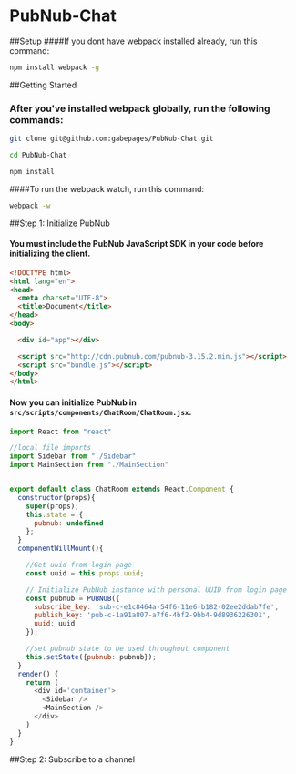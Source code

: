 # PubNub-Chat

##Setup
####If you dont have webpack installed already, run this command:

```sh
npm install webpack -g
```

##Getting Started
### After you've installed webpack globally, run the following commands:

```sh
git clone git@github.com:gabepages/PubNub-Chat.git
```

```sh
cd PubNub-Chat
```

```sh
npm install
```

####To run the webpack watch, run this command:

```sh
webpack -w
```

##Step 1: Initialize PubNub
#### You must include the PubNub JavaScript SDK in your code before initializing the client.

```html
<!DOCTYPE html>
<html lang="en">
<head>
  <meta charset="UTF-8">
  <title>Document</title>
</head>
<body>

  <div id="app"></div>

  <script src="http://cdn.pubnub.com/pubnub-3.15.2.min.js"></script>
  <script src="bundle.js"></script>
</body>
</html>
```

#### Now you can initialize PubNub in  `src/scripts/components/ChatRoom/ChatRoom.jsx`.

```js
import React from "react"

//local file imports
import Sidebar from "./Sidebar"
import MainSection from "./MainSection"


export default class ChatRoom extends React.Component {
  constructor(props){
    super(props);
    this.state = {
      pubnub: undefined
    };
  }
  componentWillMount(){

    //Get uuid from login page
    const uuid = this.props.uuid;

    // Initialize PubNub instance with personal UUID from login page
    const pubnub = PUBNUB({
      subscribe_key: 'sub-c-e1c8464a-54f6-11e6-b182-02ee2ddab7fe',
      publish_key: 'pub-c-1a91a807-a7f6-4bf2-9bb4-9d8936226301',
      uuid: uuid
    });

    //set pubnub state to be used throughout component
    this.setState({pubnub: pubnub});
  }
  render() {
    return (
      <div id='container'>
        <Sidebar />
        <MainSection />
      </div>
    )
  }
}
```

##Step 2: Subscribe to a channel
